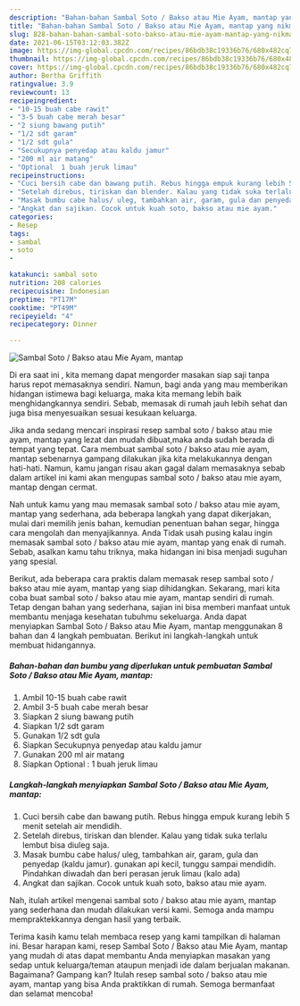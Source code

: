 ```yaml
---
description: "Bahan-bahan Sambal Soto / Bakso atau Mie Ayam, mantap yang nikmat Untuk Jualan"
title: "Bahan-bahan Sambal Soto / Bakso atau Mie Ayam, mantap yang nikmat Untuk Jualan"
slug: 828-bahan-bahan-sambal-soto-bakso-atau-mie-ayam-mantap-yang-nikmat-untuk-jualan
date: 2021-06-15T03:12:03.382Z
image: https://img-global.cpcdn.com/recipes/86bdb38c19336b76/680x482cq70/sambal-soto-bakso-atau-mie-ayam-mantap-foto-resep-utama.jpg
thumbnail: https://img-global.cpcdn.com/recipes/86bdb38c19336b76/680x482cq70/sambal-soto-bakso-atau-mie-ayam-mantap-foto-resep-utama.jpg
cover: https://img-global.cpcdn.com/recipes/86bdb38c19336b76/680x482cq70/sambal-soto-bakso-atau-mie-ayam-mantap-foto-resep-utama.jpg
author: Bertha Griffith
ratingvalue: 3.9
reviewcount: 13
recipeingredient:
- "10-15 buah cabe rawit"
- "3-5 buah cabe merah besar"
- "2 siung bawang putih"
- "1/2 sdt garam"
- "1/2 sdt gula"
- "Secukupnya penyedap atau kaldu jamur"
- "200 ml air matang"
- "Optional  1 buah jeruk limau"
recipeinstructions:
- "Cuci bersih cabe dan bawang putih. Rebus hingga empuk kurang lebih 5 menit setelah air mendidih."
- "Setelah direbus, tiriskan dan blender. Kalau yang tidak suka terlalu lembut bisa diuleg saja."
- "Masak bumbu cabe halus/ uleg, tambahkan air, garam, gula dan penyedap (kaldu jamur). gunakan api kecil, tunggu sampai mendidih. Pindahkan diwadah dan beri perasan jeruk limau (kalo ada)"
- "Angkat dan sajikan. Cocok untuk kuah soto, bakso atau mie ayam."
categories:
- Resep
tags:
- sambal
- soto
- 

katakunci: sambal soto  
nutrition: 208 calories
recipecuisine: Indonesian
preptime: "PT17M"
cooktime: "PT49M"
recipeyield: "4"
recipecategory: Dinner

---
```



![Sambal Soto / Bakso atau Mie Ayam, mantap](https://img-global.cpcdn.com/recipes/86bdb38c19336b76/680x482cq70/sambal-soto-bakso-atau-mie-ayam-mantap-foto-resep-utama.jpg)

Di era  saat ini , kita memang dapat mengorder masakan siap saji tanpa harus repot memasaknya sendiri. Namun, bagi anda yang mau memberikan hidangan istimewa bagi keluarga, maka kita memang lebih baik menghidangkannya sendiri. Sebab, memasak di rumah jauh lebih sehat dan juga bisa menyesuaikan sesuai kesukaan keluarga.

Jika anda sedang mencari inspirasi resep sambal soto / bakso atau mie ayam, mantap yang lezat dan mudah dibuat,maka anda sudah berada di tempat yang tepat. Cara membuat sambal soto / bakso atau mie ayam, mantap  sebenarnya gampang dilakukan jika kita melakukannya dengan hati-hati. Namun, kamu jangan risau akan gagal dalam memasaknya 
sebab dalam artikel ini kami akan mengupas sambal soto / bakso atau mie ayam, mantap dengan cermat.  



Nah untuk kamu yang mau memasak sambal soto / bakso atau mie ayam, mantap yang sederhana, ada beberapa langkah yang dapat dikerjakan, mulai dari memilih jenis bahan, kemudian penentuan bahan segar, hingga cara mengolah dan menyajikannya. Anda Tidak usah pusing kalau ingin memasak sambal soto / bakso atau mie ayam, mantap yang enak di rumah. Sebab, asalkan kamu  tahu triknya, maka hidangan ini bisa menjadi suguhan yang spesial.

Berikut, ada beberapa cara praktis  dalam memasak resep sambal soto / bakso atau mie ayam, mantap yang siap dihidangkan. Sekarang, mari kita coba buat sambal soto / bakso atau mie ayam, mantap sendiri di rumah. Tetap dengan bahan yang sederhana, sajian ini bisa memberi manfaat untuk membantu menjaga kesehatan tubuhmu sekeluarga. Anda dapat menyiapkan Sambal Soto / Bakso atau Mie Ayam, mantap menggunakan 8 bahan dan 4 langkah pembuatan. Berikut ini langkah-langkah untuk membuat hidangannya.

<!--inarticleads1-->

##### Bahan-bahan dan bumbu yang diperlukan untuk pembuatan Sambal Soto / Bakso atau Mie Ayam, mantap:

1. Ambil 10-15 buah cabe rawit
1. Ambil 3-5 buah cabe merah besar
1. Siapkan 2 siung bawang putih
1. Siapkan 1/2 sdt garam
1. Gunakan 1/2 sdt gula
1. Siapkan Secukupnya penyedap atau kaldu jamur
1. Gunakan 200 ml air matang
1. Siapkan Optional : 1 buah jeruk limau




<!--inarticleads2-->

##### Langkah-langkah menyiapkan Sambal Soto / Bakso atau Mie Ayam, mantap:

1. Cuci bersih cabe dan bawang putih. Rebus hingga empuk kurang lebih 5 menit setelah air mendidih.
1. Setelah direbus, tiriskan dan blender. Kalau yang tidak suka terlalu lembut bisa diuleg saja.
1. Masak bumbu cabe halus/ uleg, tambahkan air, garam, gula dan penyedap (kaldu jamur). gunakan api kecil, tunggu sampai mendidih. Pindahkan diwadah dan beri perasan jeruk limau (kalo ada)
1. Angkat dan sajikan. Cocok untuk kuah soto, bakso atau mie ayam.




Nah, itulah artikel mengenai  sambal soto / bakso atau mie ayam, mantap  yang sederhana dan mudah dilakukan versi kami. Semoga anda mampu mempraktekkannya dengan hasil yang terbaik. 

Terima kasih kamu telah membaca resep yang kami tampilkan di halaman ini. Besar harapan kami, resep  Sambal Soto / Bakso atau Mie Ayam, mantap yang mudah di atas dapat membantu Anda menyiapkan masakan yang sedap untuk keluarga/teman ataupun menjadi ide dalam berjualan makanan. Bagaimana? Gampang kan? Itulah resep sambal soto / bakso atau mie ayam, mantap yang bisa Anda praktikkan di rumah. Semoga bermanfaat dan selamat mencoba!

